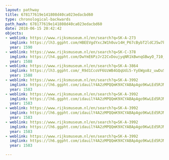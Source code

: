 ```yaml
---
layout: pathway
title: 678177619e141808d40ca023edacbd60
type: chronological-backwards
path_hash: 678177619e141808d40ca023edacbd60
date: 2018-06-15 20:42:42
objects:
- weblink: https://www.rijksmuseum.nl/en/search?q=SK-A-273
  imglink: https://lh3.ggpht.com/HBEEVgdYxcJW1h0uv14H_P67cBybT2ldCJ5w7kRfMBFB4GOpP7ad9eM-Kyu7NFFPxM9aUjPWBopIE6L8pFqKKQpqwYY=s200
  year: 1590
- weblink: https://www.rijksmuseum.nl/en/search?q=SK-C-378
  imglink: https://lh4.ggpht.com/DwYmE6PzJr22CvDoujyqNR1kBwnqGBwyO_710_ilhZL2L595LqjlPJnmVLxeOURS8RhiCQABwreyEE61_SnU8pZKQQ=s200
  year: 1588
- weblink: https://www.rijksmuseum.nl/en/search?q=SK-A-3864
  imglink: https://lh3.ggpht.com/_R9d1CcoVF6UzWB4GQqUdi5-YyEWgo8z_uwDuS_Pg76pbEvPCTBGX1ZkHutB6sP3eYURFS3EQFBWFt3SN7nKFQbLTA=s200
  year: 1588
- weblink: https://www.rijksmuseum.nl/en/search?q=SK-A-3992
  imglink: https://lh6.ggpht.com/idauilY4A2zMPQQmK9XCYABApAgo9KwLEd5RJMF5KH_KAJJT-XDRs_xVSU2C54I6RI-CqWD6u_ZfE13_q4_kd7lCzg=s200
  year: 1583
- weblink: https://www.rijksmuseum.nl/en/search?q=SK-A-3992
  imglink: https://lh6.ggpht.com/idauilY4A2zMPQQmK9XCYABApAgo9KwLEd5RJMF5KH_KAJJT-XDRs_xVSU2C54I6RI-CqWD6u_ZfE13_q4_kd7lCzg=s200
  year: 1583
- weblink: https://www.rijksmuseum.nl/en/search?q=SK-A-3992
  imglink: https://lh6.ggpht.com/idauilY4A2zMPQQmK9XCYABApAgo9KwLEd5RJMF5KH_KAJJT-XDRs_xVSU2C54I6RI-CqWD6u_ZfE13_q4_kd7lCzg=s200
  year: 1583
- weblink: https://www.rijksmuseum.nl/en/search?q=SK-A-3992
  imglink: https://lh6.ggpht.com/idauilY4A2zMPQQmK9XCYABApAgo9KwLEd5RJMF5KH_KAJJT-XDRs_xVSU2C54I6RI-CqWD6u_ZfE13_q4_kd7lCzg=s200
  year: 1583
- weblink: https://www.rijksmuseum.nl/en/search?q=SK-A-3992
  imglink: https://lh6.ggpht.com/idauilY4A2zMPQQmK9XCYABApAgo9KwLEd5RJMF5KH_KAJJT-XDRs_xVSU2C54I6RI-CqWD6u_ZfE13_q4_kd7lCzg=s200
  year: 1583

---
```

